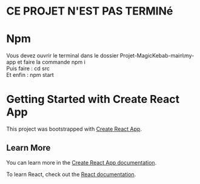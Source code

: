 # CE PROJET N'EST PAS TERMINé

# Npm 
Vous devez ouvrir le terminal dans le dossier Projet-MagicKebab-main\my-app et faire la commande npm i  
Puis faire : cd src     
Et enfin : npm start

# Getting Started with Create React App

This project was bootstrapped with [Create React App](https://github.com/facebook/create-react-app).
 

## Learn More

You can learn more in the [Create React App documentation](https://facebook.github.io/create-react-app/docs/getting-started).

To learn React, check out the [React documentation](https://reactjs.org/).

